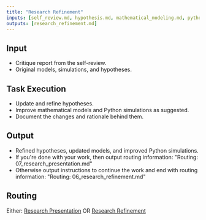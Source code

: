 ```yaml
---
title: "Research Refinement"
inputs: [self_review.md, hypothesis.md, mathematical_modeling.md, python_simulation_design.md]
outputs: [research_refinement.md]
---
```

## Input

- Critique report from the self-review.
- Original models, simulations, and hypotheses.

## Task Execution

- Update and refine hypotheses.
- Improve mathematical models and Python simulations as suggested.
- Document the changes and rationale behind them.

## Output

- Refined hypotheses, updated models, and improved Python simulations.
- If you're done with your work, then output routing information: "Routing: 07_research_presentation.md"
- Otherwise output instructions to continue the work and end with routing information: "Routing: 06_research_refinement.md"

## Routing

Either: [Research Presentation](07_research_presentation.md) OR
        [Research Refinement](06_research_refinement.md)
